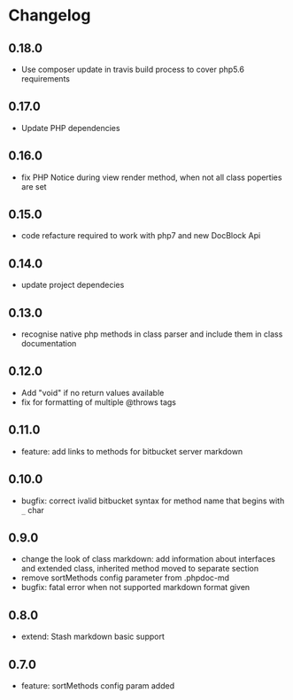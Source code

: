# Changelog

## 0.18.0
- Use composer update in travis build process to cover php5.6 requirements

## 0.17.0
- Update PHP dependencies

## 0.16.0
- fix PHP Notice during view render method, when not all class poperties are set

## 0.15.0
- code refacture required to work with php7 and new DocBlock Api

## 0.14.0

- update project dependecies

## 0.13.0

- recognise native php methods in class parser and include them in class documentation

## 0.12.0

- Add "void" if no return values available
- fix for formatting of multiple @throws tags

## 0.11.0

- feature: add links to methods for bitbucket server markdown

## 0.10.0

- bugfix: correct ivalid bitbucket syntax for method name that begins with `_` char

## 0.9.0

- change the look of class markdown: add information about interfaces and extended class, inherited method moved to separate section
- remove sortMethods config parameter from .phpdoc-md
- bugfix: fatal error when not supported markdown format given

## 0.8.0

- extend: Stash markdown basic support

## 0.7.0

- feature: sortMethods config param added
